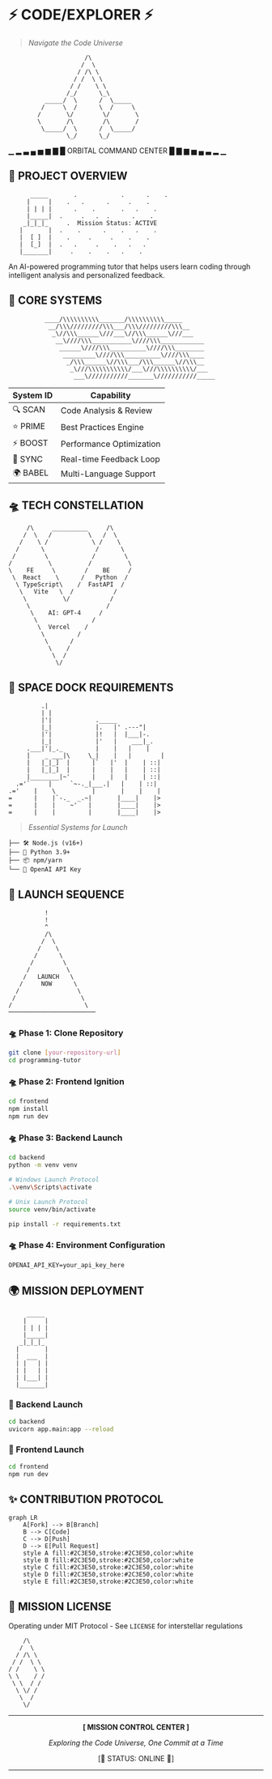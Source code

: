 # ⚡ CODE/EXPLORER ⚡
> *Navigate the Code Universe*

```
                     /\
                    /  \
                   / /\ \
                  / /  \ \
                 / /    \ \
                /_/      \_\
          _____/  \      /  \_____
         /     \  /      \  /     \
        /       \/        \/       \
        \       /\        /\       /
         \_____/  \      /  \_____/
                \_/      \_/
```

▁ ▂ ▃ ▄ ▅ ▆ ▇ █ ORBITAL COMMAND CENTER █ ▇ ▆ ▅ ▄ ▃ ▂ ▁

## 🚀 PROJECT OVERVIEW
```
      _____       .            .      .    .
     |     |    .   .      .     .    .  
     | | | |      .    .       .   .    .  
     |_____|  .     .   .  .      .    .
    _|_|_|_     .  Mission Status: ACTIVE   
   |       |  .    .      .    .   .    . 
   |  [ ]  |    .     .     .    .    .
   |  [_]  |  .   .     .    .   .   .
   |_______|     .    .    .   .    .
```

An AI-powered programming tutor that helps users learn coding through intelligent analysis and personalized feedback.

## 💫 CORE SYSTEMS
```
          ____/\\\\\\\\\\_______/\\\\\\\\\\_____        
           __/\\\/////////\\\___/\\\/////////\\\__       
            _\//\\\______\///___\//\\\______\///___      
             __\////\\\___________\////\\\____________     
              ______\////\\\__________\////\\\________    
               _________\////\\\__________\////\\\____   
                _/\\\______\//\\\___/\\\______\//\\\__  
                 _\///\\\\\\\\\\\/___\///\\\\\\\\\\/___ 
                  ___\///////////_______\///////////_____
```

| System ID | Capability |
|-----------|------------|
| 🔍 SCAN   | Code Analysis & Review |
| ⭐ PRIME  | Best Practices Engine |
| ⚡ BOOST  | Performance Optimization |
| 🔄 SYNC   | Real-time Feedback Loop |
| 🌍 BABEL  | Multi-Language Support |

## 🛸 TECH CONSTELLATION
```
     /\     __________     /\
    /  \   /          \   /  \
   /    \ /            \ /    \
  /      \              /      \
 /        \            /        \
/          \          /          \
\    FE     \        /    BE     /
 \  React    \      /   Python  /
  \ TypeScript\    /  FastAPI  /
   \   Vite   \  /           /
    \          \/           /
     \                     /
      \    AI: GPT-4     /
       \               /
        \  Vercel    /
         \         /
          \      /
           \    /
            \  /
             \/
```

## 🌌 SPACE DOCK REQUIREMENTS
```
         .|
         | |
         |'|            ._____
         |_|            |.   |' .---"|
         |'|            |!   |  |___|-.
         |_|            |'   |    ___|_.
     .___|'|_._         |    |   |    |
     |    _ ___|\     \_|    |   |        |
     |   |_|_]  |      |`   |'  |    | ::|
     |   |_|_]  |      |    |   |    | ::|
     |________|~'      |    |   |    | ::|
  .='`     |     `~-._|___.|   |    | ::|
.='    |    \          |       |    |    |
=      |    |`-._  _.~|       |____|    |>
=      |    |    ~'   |       |____|    |>
=      |    |         |       |____|    |>
```

> *Essential Systems for Launch*

```
├── 🛠️ Node.js (v16+)
├── 🐍 Python 3.9+
├── 📦 npm/yarn
└── 🔑 OpenAI API Key
```

## 🌠 LAUNCH SEQUENCE
```
          !
          !
          ^
          /\
         /  \
        /    \
       /      \
      /        \
     /          \
    /   LAUNCH   \
   /     NOW      \
  /                \
 /                  \
/                    \
────────────────────────
```

### 🛸 Phase 1: Clone Repository
```bash
git clone [your-repository-url]
cd programming-tutor
```

### 🛸 Phase 2: Frontend Ignition
```bash
cd frontend
npm install
npm run dev
```

### 🛸 Phase 3: Backend Launch
```bash
cd backend
python -m venv venv

# Windows Launch Protocol
.\venv\Scripts\activate

# Unix Launch Protocol
source venv/bin/activate

pip install -r requirements.txt
```

### 🛸 Phase 4: Environment Configuration
```
OPENAI_API_KEY=your_api_key_here
```

## 🌍 MISSION DEPLOYMENT
```
     _____
    |     |
    | | | |
    |_____|
   _|_|_|_
  |       |
  |  ___  |
  | |   | |
  | |   | |
  | |___| |
  |_______|
```

### 🚀 Backend Launch
```bash
cd backend
uvicorn app.main:app --reload
```

### 🚀 Frontend Launch
```bash
cd frontend
npm run dev
```

## ✨ CONTRIBUTION PROTOCOL
```mermaid
graph LR
    A[Fork] --> B[Branch]
    B --> C[Code]
    C --> D[Push]
    D --> E[Pull Request]
    style A fill:#2C3E50,stroke:#2C3E50,color:white
    style B fill:#2C3E50,stroke:#2C3E50,color:white
    style C fill:#2C3E50,stroke:#2C3E50,color:white
    style D fill:#2C3E50,stroke:#2C3E50,color:white
    style E fill:#2C3E50,stroke:#2C3E50,color:white
```

## 📜 MISSION LICENSE
Operating under MIT Protocol - See `LICENSE` for interstellar regulations

```
    /\
   /  \
  / /\ \
 / /  \ \
/ /    \ \
\ \    / /
 \ \  / /
  \ \/ /
   \  /
    \/
```

---

<div align="center">

**[ MISSION CONTROL CENTER ]**

*Exploring the Code Universe, One Commit at a Time*

[🌟 STATUS: ONLINE 🌟]

</div>

---
